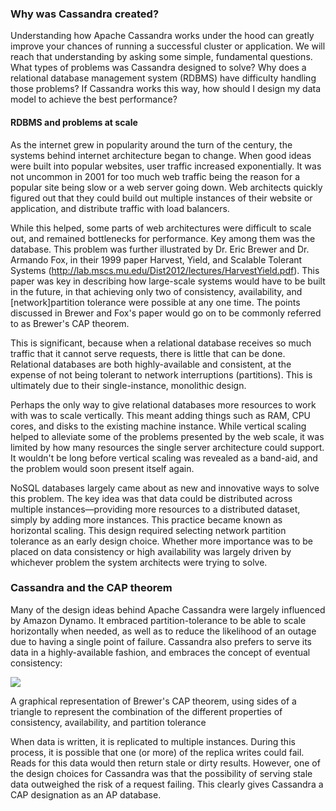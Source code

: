 ### Why was Cassandra created?
Understanding how Apache Cassandra works under the hood can greatly improve your chances of running a successful cluster or application. We will reach that understanding by asking some simple, fundamental questions. What types of problems was Cassandra designed to solve? Why does a relational database management system (RDBMS) have difficulty handling those problems? If Cassandra works this way, how should I design my data model to achieve the best performance?

 
#### RDBMS and problems at scale
As the internet grew in popularity around the turn of the century, the systems behind internet architecture began to change. When good ideas were built into popular websites, user traffic increased exponentially. It was not uncommon in 2001 for too much web traffic being the reason for a popular site being slow or a web server going down. Web architects quickly figured out that they could build out multiple instances of their website or application, and distribute traffic with load balancers.

While this helped, some parts of web architectures were difficult to scale out, and remained bottlenecks for performance. Key among them was the database. This problem was further illustrated by Dr. Eric Brewer and Dr. Armando Fox, in their 1999 paper Harvest, Yield, and Scalable Tolerant Systems (http://lab.mscs.mu.edu/Dist2012/lectures/HarvestYield.pdf). This paper was key in describing how large-scale systems would have to be built in the future, in that achieving only two of consistency, availability, and [network]partition tolerance were possible at any one time. The points discussed in Brewer and Fox's paper would go on to be commonly referred to as Brewer's CAP theorem.

This is significant, because when a relational database receives so much traffic that it cannot serve requests, there is little that can be done. Relational databases are both highly-available and consistent, at the expense of not being tolerant to network interruptions (partitions). This is ultimately due to their single-instance, monolithic design.

Perhaps the only way to give relational databases more resources to work with was to scale vertically. This meant adding things such as RAM, CPU cores, and disks to the existing machine instance. While vertical scaling helped to alleviate some of the problems presented by the web scale, it was limited by how many resources the single server architecture could support. It wouldn't be long before vertical scaling was revealed as a band-aid, and the problem would soon present itself again.

NoSQL databases largely came about as new and innovative ways to solve this problem. The key idea was that data could be distributed across multiple instances—providing more resources to a distributed dataset, simply by adding more instances. This practice became known as horizontal scaling. This design required selecting network partition tolerance as an early design choice. Whether more importance was to be placed on data consistency or high availability was largely driven by whichever problem the system architects were trying to solve.

### Cassandra and the CAP theorem
Many of the design ideas behind Apache Cassandra were largely influenced by Amazon Dynamo. It embraced partition-tolerance to be able to scale horizontally when needed, as well as to reduce the likelihood of an outage due to having a single point of failure. Cassandra also prefers to serve its data in a highly-available fashion, and embraces the concept of eventual consistency:

![](https://raw.githubusercontent.com/fenago/apache-cassandra-intellij/master/md_files/mastering_images/1.png)

A graphical representation of Brewer's CAP theorem, using sides of a triangle to represent the combination of the different properties of consistency, availability, and partition tolerance

When data is written, it is replicated to multiple instances. During this process, it is possible that one (or more) of the replica writes could fail. Reads for this data would then return stale or dirty results. However, one of the design choices for Cassandra was that the possibility of serving stale data outweighed the risk of a request failing. This clearly gives Cassandra a CAP designation as an AP database.